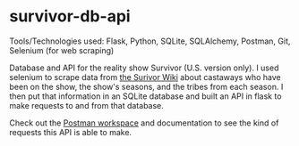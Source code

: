 # survivor-db-api
Tools/Technologies used: Flask, Python, SQLite, SQLAlchemy, Postman, Git, Selenium (for web scraping)

Database and API for the reality show Survivor (U.S. version only). I used selenium to scrape data from [the Surivor Wiki](https://survivor.fandom.com/wiki) about castaways who have been on the show, the show's seasons, and the tribes from each season. I then put that information in an SQLite database and built an API in flask to make requests to and from that database.

Check out the [Postman workspace](https://www.postman.com/jlillebo/workspace/survivor-api/overview) and documentation to see the kind of requests this API is able to make.
